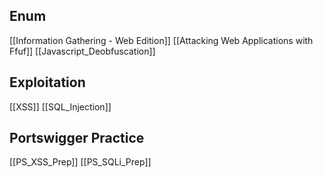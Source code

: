 ## Enum
[[Information Gathering - Web Edition]]
[[Attacking Web Applications with Ffuf]]
[[Javascript_Deobfuscation]]

## Exploitation
[[XSS]]
[[SQL_Injection]]

## Portswigger Practice
[[PS_XSS_Prep]]
[[PS_SQLi_Prep]]